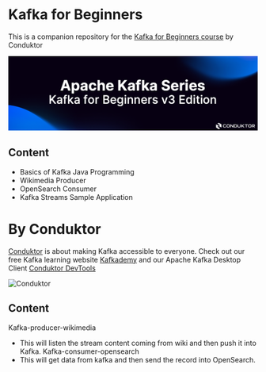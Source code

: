 # Kafka for Beginners

This is a companion repository for the [Kafka for Beginners course](https://links.datacumulus.com/apache-kafka-coupon) by Conduktor

![Conduktor](images/kafka-beginners.png)

## Content
- Basics of Kafka Java Programming
- Wikimedia Producer
- OpenSearch Consumer
- Kafka Streams Sample Application

# By Conduktor

[Conduktor](https://www.conduktor.io) is about making Kafka accessible to everyone. Check out our free Kafka learning website [Kafkademy](https://kafkademy.com/) and our Apache Kafka Desktop Client [Conduktor DevTools](https://conduktor.io/download)

![Conduktor](https://www.conduktor.io/images/logo.svg)

## Content
Kafka-producer-wikimedia 
- This will listen the stream content coming from wiki and then push it into Kafka.
Kafka-consumer-opensearch
- This will get data from kafka and then send the record into OpenSearch.